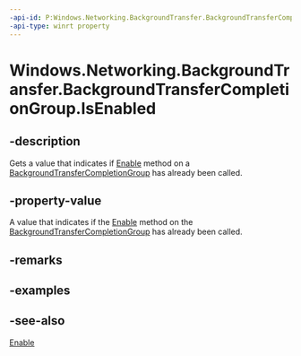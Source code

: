 ```yaml
---
-api-id: P:Windows.Networking.BackgroundTransfer.BackgroundTransferCompletionGroup.IsEnabled
-api-type: winrt property
---
```


<!-- Property syntax
public bool IsEnabled { get; }
-->

# Windows.Networking.BackgroundTransfer.BackgroundTransferCompletionGroup.IsEnabled

## -description
Gets a value that indicates if [Enable](backgroundtransfercompletiongroup_enable_366433390.md) method on a [BackgroundTransferCompletionGroup](backgroundtransfercompletiongroup.md) has already been called.

## -property-value
A value that indicates if the [Enable](backgroundtransfercompletiongroup_enable_366433390.md) method on the [BackgroundTransferCompletionGroup](backgroundtransfercompletiongroup.md) has already been called.

## -remarks

## -examples

## -see-also
[Enable](backgroundtransfercompletiongroup_enable.md)